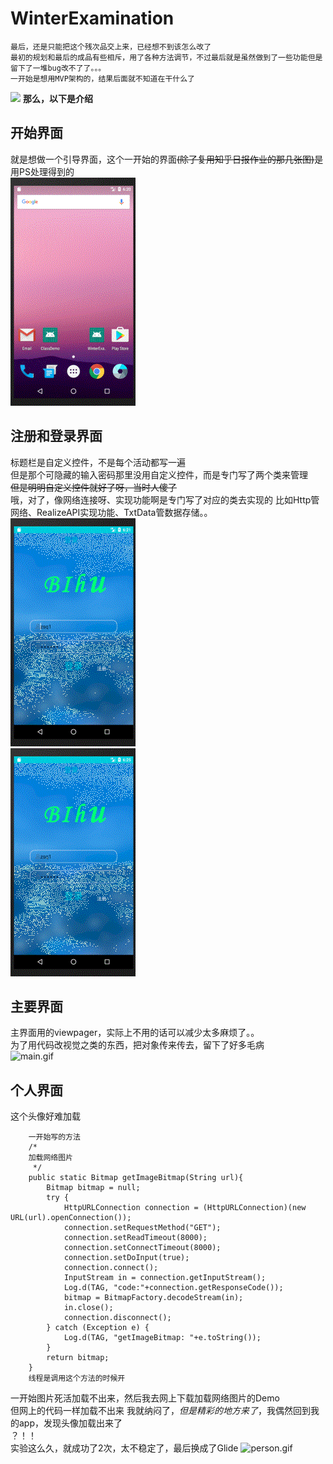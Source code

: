# WinterExamination #
```
最后，还是只能把这个残次品交上来，已经想不到该怎么改了   
最初的规划和最后的成品有些相斥，用了各种方法调节，不过最后就是虽然做到了一些功能但是留下了一堆bug改不了了。。。
一开始是想用MVP架构的，结果后面就不知道在干什么了
```
![]( "")
**那么，以下是介绍**   
## 开始界面 ##
就是想做一个引导界面，这个一开始的界面~~(除了复用知乎日报作业的那几张图)~~是用PS处理得到的    
![start.gif](https://github.com/btazsq/WinterExamination/blob/master/gif/start.gif "引导界面")
## 注册和登录界面 ##
标题栏是自定义控件，不是每个活动都写一遍   
但是那个可隐藏的输入密码那里没用自定义控件，而是专门写了两个类来管理    
~~但是明明自定义控件就好了呀，当时人傻了~~    
哦，对了，像网络连接呀、实现功能啊是专门写了对应的类去实现的
比如Http管网络、RealizeAPI实现功能、TxtData管数据存储。。    
![register.gif](https://github.com/btazsq/WinterExamination/blob/master/gif/register.gif "注册界面")    
![password.gif](https://github.com/btazsq/WinterExamination/blob/master/gif/password.gif "密码")    
## 主要界面 ##
主界面用的viewpager，实际上不用的话可以减少太多麻烦了。。    
为了用代码改视觉之类的东西，把对象传来传去，留下了好多毛病    
![main.gif](https://github.com/btazsq/WinterExamination/blob/master/gif/main.gif "惨痛的教训")   
## 个人界面 ##
这个头像好难加载   
```
    一开始写的方法   
    /*
    加载网络图片   
     */
    public static Bitmap getImageBitmap(String url){
        Bitmap bitmap = null;
        try {
            HttpURLConnection connection = (HttpURLConnection)(new URL(url).openConnection());
            connection.setRequestMethod("GET");
            connection.setReadTimeout(8000);
            connection.setConnectTimeout(8000);
            connection.setDoInput(true);
            connection.connect();
            InputStream in = connection.getInputStream();
            Log.d(TAG, "code:"+connection.getResponseCode());
            bitmap = BitmapFactory.decodeStream(in);
            in.close();
            connection.disconnect();
        } catch (Exception e) {
            Log.d(TAG, "getImageBitmap: "+e.toString());
        }
        return bitmap;
    }
    线程是调用这个方法的时候开    
```
一开始图片死活加载不出来，然后我去网上下载加载网络图片的Demo   
但网上的代码一样加载不出来
我就纳闷了，*但是精彩的地方来了*，我偶然回到我的app，发现头像加载出来了   
？！！   
实验这么久，就成功了2次，太不稳定了，最后换成了Glide
![person.gif](https://github.com/btazsq/WinterExamination/blob/master/gif/person.gif "个人界面")
